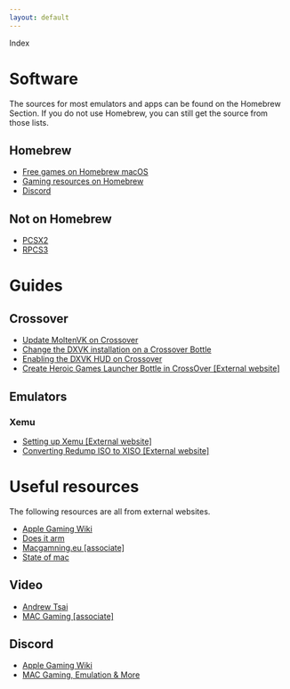 ```yaml
---
layout: default
---
```


Index

# Software

The sources for most emulators and apps can be found on the Homebrew Section. If you do not use Homebrew, you can still get the source from those lists.

## Homebrew
* [Free games on Homebrew macOS](https://depal1.github.io/mac-gaming/docs/Free-games-brew-macOS.html)
* [Gaming resources on Homebrew](https://depal1.github.io/mac-gaming/docs/game-brew-macOS.html)
* [Discord](https://depal1.github.io/mac-gaming/docs/discord.html)

## Not on Homebrew
* [PCSX2](https://github.com/tellowkrinkle/pcsx2)
* [RPCS3](https://cirrus-ci.com/github/RPCS3/rpcs3)

# Guides

## Crossover
* [Update MoltenVK on Crossover](https://depal1.github.io/mac-gaming/docs/update-MoltenVK-on-Crossover.html)
* [Change the DXVK installation on a Crossover Bottle](https://depal1.github.io/mac-gaming/docs/change-DXVK-installation-Crossover-bottle.html)
* [Enabling the DXVK HUD on Crossover](https://depal1.github.io/mac-gaming/docs/enabling-DXVK-HUD-Crossover.html)
* [Create Heroic Games Launcher Bottle in CrossOver [External website]](https://www.codeweavers.com/support/wiki/mac/mactutorial/heroiclauncher)

## Emulators

### Xemu
* [Setting up Xemu [External website]](https://www.reddit.com/r/macgaming/comments/sprwab/how_to_setup_xemu_for_macs/)
* [Converting Redump ISO to XISO [External website]](https://www.reddit.com/r/macgaming/comments/sin4nu/how_to_convert_an_xbox_iso_to_xiso_and_apply_mods/)

# Useful resources
The following resources are all from external websites.
* [Apple Gaming Wiki](https://www.applegamingwiki.com/wiki/Home)
* [Does it arm](https://doesitarm.com)
* [Macgamning.eu [associate]](https://macgaming.eu)
* [State of mac](https://www.stateofmac.com)

## Video
* [Andrew Tsai](https://www.youtube.com/channel/UCJ-hl32h5CokBhlGu95C1Xg)
* [MAC Gaming [associate]](https://www.youtube.com/channel/UCXTo-ML-2AhN9MK4uBTVBGg)

## Discord
* [Apple Gaming Wiki](https://discord.gg/28CAAr6SpB)
* [MAC Gaming, Emulation & More](https://discord.gg/k7UfBeST7S)
